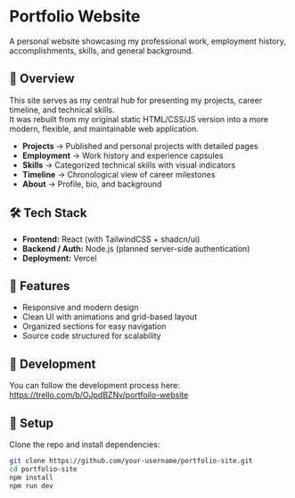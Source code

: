 # Portfolio Website

A personal website showcasing my professional work, employment history, accomplishments, skills, and general background.

## 🔎 Overview
This site serves as my central hub for presenting my projects, career timeline, and technical skills.  
It was rebuilt from my original static HTML/CSS/JS version into a more modern, flexible, and maintainable web application.

- **Projects** → Published and personal projects with detailed pages  
- **Employment** → Work history and experience capsules  
- **Skills** → Categorized technical skills with visual indicators  
- **Timeline** → Chronological view of career milestones  
- **About** → Profile, bio, and background  

## 🛠 Tech Stack
- **Frontend:** React (with TailwindCSS + shadcn/ui)  
- **Backend / Auth:** Node.js (planned server-side authentication)  
- **Deployment:** Vercel  

## 🚀 Features
- Responsive and modern design  
- Clean UI with animations and grid-based layout  
- Organized sections for easy navigation  
- Source code structured for scalability  

## 📌 Development
You can follow the development process here: https://trello.com/b/OJpdBZNv/portfoilo-website  

## 📂 Setup
Clone the repo and install dependencies:
```bash
git clone https://github.com/your-username/portfolio-site.git
cd portfolio-site
npm install
npm run dev
